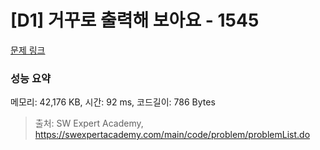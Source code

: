 # [D1] 거꾸로 출력해 보아요 - 1545 

[문제 링크](https://swexpertacademy.com/main/code/problem/problemDetail.do?contestProbId=AV2gbY0qAAQBBAS0) 

### 성능 요약

메모리: 42,176 KB, 시간: 92 ms, 코드길이: 786 Bytes



> 출처: SW Expert Academy, https://swexpertacademy.com/main/code/problem/problemList.do